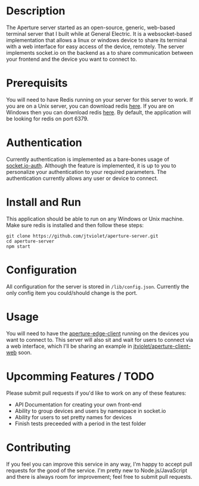# Description
The Aperture server started as an open-source, generic, web-based terminal server that I built while at General Electric. It is a websocket-based implementation that allows a linux or windows device to share its terminal with a web interface for easy access of the device, remotely. The server implements socket.io on the backend as a to share communication between your frontend and the device you want to connect to.

# Prerequisits
You will need to have Redis running on your server for this server to work. If you are on a Unix server, you can download redis [here](https://redis.io/download). If you are on Windows then you can download redis [here](https://github.com/MicrosoftArchive/redis/releases). By default, the application will be looking for redis on port 6379.

# Authentication
Currently authentication is implemented as a bare-bones usage of [socket.io-auth](https://github.com/facundoolano/socketio-auth). Although the feature is implemented, it is up to you to personalize your authentication to your required parameters. The authentication currently allows any user or device to connect.

# Install and Run
This application should be able to run on any Windows or Unix machine. Make sure redis is installed and then follow these steps:
```
git clone https://github.com/jtviolet/aperture-server.git
cd aperture-server
npm start
```

# Configuration
All configuration for the server is stored in `/lib/config.json`. Currently the only config item you could/should change is the port.

# Usage
You will need to have the [aperture-edge-client](https://github.com/jtviolet/aperture-edge-client) running on the devices you want to connect to. This server will also sit and wait for users to connect via a web interface, which I'll be sharing an example in [jtviolet/aperture-client-web](https://github.com/jtviolet/aperture-client-web) soon.

# Upcomming Features / TODO
Please submit pull requests if you'd like to work on any of these features:
  * API Documentation for creating your own front-end
  * Ability to group devices and users by namespace in socket.io
  * Ability for users to set pretty names for devices
  * Finish tests preceeded with a period in the test folder

# Contributing
If you feel you can improve this service in any way, I'm happy to accept pull requests for the good of the service. I'm pretty new to Node.js/JavaScript and there is always room for improvement; feel free to submit pull requests.
